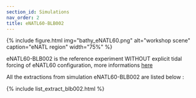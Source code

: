 ```yaml
---
section_id: Simulations
nav_order: 2
title: eNATL60-BLB002
---
```


{% include figure.html img="bathy_eNATL60.png" alt="workshop scene" caption="eNATL region" width="75%" %}

eNATL60-BLB002 is the reference experiment WITHOUT explicit tidal forcing of eNATL60 configuration, more informations [here](https://github.com/ocean-next/eNATL60/blob/master/02_experiment-setup.md)

All the extractions from simulation eNATL60-BLB002 are listed below :

{% include list_extract_blb002.html %}

